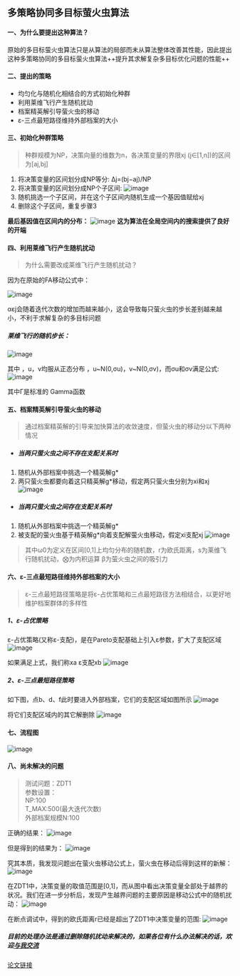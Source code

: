 ## 多策略协同多目标萤火虫算法
#### 一、为什么要提出这种算法？
原始的多目标萤火虫算法只是从算法的局部而未从算法整体改善其性能，因此提出这种多策略协同的多目标萤火虫算法++提升其求解复杂多目标优化问题的性能++
#### 二、提出的策略
- 均匀化与随机化相结合的方式初始化种群
- 利用莱维飞行产生随机扰动
- 档案精英解引导萤火虫的移动
- ε-三点最短路径维持外部档案的大小
#### 三、初始化种群策略
>种群规模为NP，决策向量的维数为n，各决策变量的界限xj (j∈[1,n])的区间为[aj,bj]
1. 将决策变量的区间划分成NP等分:
∆j=(bj−aj)/NP
2. 将决策变量的区间划分成NP个子区间:
![image](http://fanrenkong.oss-cn-hangzhou.aliyuncs.com/%E5%9B%BE%E7%89%87%E8%B5%84%E6%BA%90/QQ20201008-171040.png)
3. 随机挑选一个子区间，并在这个子区间内随机生成一个基因值赋给xj
4. 删除这个子区间，重复步骤3

**最后基因值在区间内的分布：**
![image](http://fanrenkong.oss-cn-hangzhou.aliyuncs.com/%E5%9B%BE%E7%89%87%E8%B5%84%E6%BA%90/aa.png)
**这为算法在全局空间内的搜索提供了良好的开端**
#### 四、利用莱维飞行产生随机扰动
> 为什么需要改成莱维飞行产生随机扰动？

因为在原始的FA移动公式中：

![image](http://fanrenkong.oss-cn-hangzhou.aliyuncs.com/%E5%9B%BE%E7%89%87%E8%B5%84%E6%BA%90/eq3.png)

αεj会随着迭代次数的增加而越来越小，这会导致每只萤火虫的步长差别越来越小，不利于求解复杂的多目标问题
##### 莱维飞行的随机步长：
![image](http://fanrenkong.oss-cn-hangzhou.aliyuncs.com/%E5%9B%BE%E7%89%87%E8%B5%84%E6%BA%90/eq4.png)

其中 ，u，v均服从正态分布 ，u\~N(0,σu)，v\~N(0,σv)，而σu和σv满足公式:
![image](http://fanrenkong.oss-cn-hangzhou.aliyuncs.com/%E5%9B%BE%E7%89%87%E8%B5%84%E6%BA%90/eq5.png)

其中Γ是标准的 Gamma函数
#### 五、档案精英解引导萤火虫的移动
> 通过档案精英解的引导来加快算法的收敛速度，但萤火虫的移动分以下两种情况

- ##### 当两只萤火虫之间不存在支配关系时
1. 随机从外部档案中挑选一个精英解g*
2. 两只萤火虫都要向着这只精英解g*移动，假定两只萤火虫分别为xi和xj
![image](http://fanrenkong.oss-cn-hangzhou.aliyuncs.com/%E5%9B%BE%E7%89%87%E8%B5%84%E6%BA%90/eq6.png)
- ##### 当两只萤火虫之间存在支配关系时
1. 随机从外部档案中挑选一个精英解g*
2. 被支配的萤火虫基于精英解g*向着支配解萤火虫移动，假定xi支配xj
![image](http://fanrenkong.oss-cn-hangzhou.aliyuncs.com/%E5%9B%BE%E7%89%87%E8%B5%84%E6%BA%90/eq7.png)
> 其中ω0为定义在区间[0,1]上均匀分布的随机数，r为欧氏距离，s为莱维飞行随机扰动，⨂为内积运算
β为萤火虫之间的吸引力

#### 六、ε-三点最短路径维持外部档案的大小
> ε-三点最短路径策略是将ε-占优策略和三点最短路径方法相结合，以更好地维护档案群体的多样性
##### 1、ε-占优策略
ε-占优策略(又称ε-支配)，是在Pareto支配基础上引入ε参数，扩大了支配区域
![image](http://fanrenkong.oss-cn-hangzhou.aliyuncs.com/%E5%9B%BE%E7%89%87%E8%B5%84%E6%BA%90/eq8.png)

如果满足上式，我们称xa ε支配xb
![image](http://fanrenkong.oss-cn-hangzhou.aliyuncs.com/%E5%9B%BE%E7%89%87%E8%B5%84%E6%BA%90/pic2.png)
##### 2、ε-三点最短路径策略
如下图，点b、d、f此时要进入外部档案，它们的支配区域如图所示
![image](http://fanrenkong.oss-cn-hangzhou.aliyuncs.com/%E5%9B%BE%E7%89%87%E8%B5%84%E6%BA%90/pic-3.png)

将它们支配区域内的其它解删除
![image](http://fanrenkong.oss-cn-hangzhou.aliyuncs.com/%E5%9B%BE%E7%89%87%E8%B5%84%E6%BA%90/pic-4.png)
#### 七、流程图
![image](http://fanrenkong.oss-cn-hangzhou.aliyuncs.com/%E5%9B%BE%E7%89%87%E8%B5%84%E6%BA%90/pic5.png)
#### 八、尚未解决的问题
> 测试问题：ZDT1<br>
> 参数设置：<br>NP:100<br>T_MAX:500(最大迭代次数)
><br>外部档案规模N:100

正确的结果：
![image](http://fanrenkong.oss-cn-hangzhou.aliyuncs.com/%E5%9B%BE%E7%89%87%E8%B5%84%E6%BA%90/pic7.png)

但是得到的结果为：
![image](http://fanrenkong.oss-cn-hangzhou.aliyuncs.com/%E5%9B%BE%E7%89%87%E8%B5%84%E6%BA%90/pic6.png)

究其本质，我发现问题出在萤火虫移动公式上，萤火虫在移动后得到这样的新解：
![image](http://fanrenkong.oss-cn-hangzhou.aliyuncs.com/%E5%9B%BE%E7%89%87%E8%B5%84%E6%BA%90/pic8.png)

在ZDT1中，决策变量的取值范围是[0,1]，而从图中看出决策变量全部处于越界的状况。我们在进一步分析后，发现产生越界问题的主要原因是移动公式中的随机扰动：
![image](http://fanrenkong.oss-cn-hangzhou.aliyuncs.com/%E5%9B%BE%E7%89%87%E8%B5%84%E6%BA%90/pic9.png)

在断点调试中，得到的欧氏距离r已经是超出了ZDT1中决策变量的范围:
![image](http://fanrenkong.oss-cn-hangzhou.aliyuncs.com/%E5%9B%BE%E7%89%87%E8%B5%84%E6%BA%90/pic10.png)
##### 目前的处理办法是通过删除随机扰动来解决的，如果各位有什么办法解决的话，欢迎[与我交流](mailto://kevin@fanrenkong.com)

[论文链接](http://www.ejournal.org.cn/CN/abstract/abstract11502.shtml)